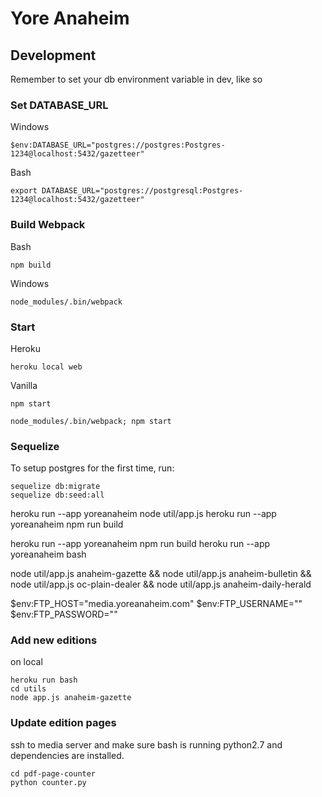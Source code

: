 # Yore Anaheim

## Development

Remember to set your db environment variable in dev, like so

### Set DATABASE_URL
Windows
```
$env:DATABASE_URL="postgres://postgres:Postgres-1234@localhost:5432/gazetteer"
```
Bash
```
export DATABASE_URL="postgres://postgresql:Postgres-1234@localhost:5432/gazetteer"
```

### Build Webpack
Bash
```
npm build
```
Windows
```
node_modules/.bin/webpack
```

### Start
Heroku
```
heroku local web
```
Vanilla
```
npm start
```
```
node_modules/.bin/webpack; npm start
```

### Sequelize
To setup postgres for the first time, run:
```
sequelize db:migrate
sequelize db:seed:all
```



heroku run --app yoreanaheim node util/app.js
heroku run --app yoreanaheim npm run build

heroku run --app yoreanaheim npm run build
heroku run --app yoreanaheim bash

node util/app.js anaheim-gazette && node util/app.js anaheim-bulletin && node util/app.js oc-plain-dealer && node util/app.js anaheim-daily-herald

$env:FTP_HOST="media.yoreanaheim.com"
$env:FTP_USERNAME=""
$env:FTP_PASSWORD=""


### Add new editions
on local
```
heroku run bash
cd utils
node app.js anaheim-gazette
```

### Update edition pages
ssh to media server and make sure bash is running python2.7 and dependencies are installed.
```
cd pdf-page-counter
python counter.py
```
